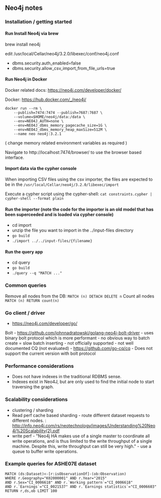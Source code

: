 
## Neo4j notes

### Installation / getting started

#### Run Install Neo4j via brew

brew install neo4j

edit /usr/local/Cellar/neo4j/3.2.0/libexec/conf/neo4j.conf
 - dbms.security.auth_enabled=false
 - dbms.security.allow_csv_import_from_file_urls=true

#### Run Neo4j in Docker
Docker related docs: https://neo4j.com/developer/docker/

Docker: https://hub.docker.com/_/neo4j/

```
docker run --rm \
    --publish=7474:7474 --publish=7687:7687 \
    --volume=$HOME/neo4j/data:/data \
    --env=NEO4J_AUTH=none \
    --env=NEO4J_dbms_memory_pagecache_size=1G \
    --env=NEO4J_dbms_memory_heap_maxSize=512M \
    --name neo neo4j:3.2.1
```
( change memory related environment variables as required )

Navigate to http://localhost:7474/browser/ to use the browser based interface.

#### Import data via the cypher console

When importing CSV files using the csv importer, the files are expected to be in the `/usr/local/Cellar/neo4j/3.2.0/libexec/import`

Execute a cypher script using the cypher-shell: `cat constraints.cypher | cypher-shell --format plain`


#### Run the importer (note the code for the importer is an old model that has been superceeded and is loaded via cypher console)

- cd import
- unzip the file you want to import in the ../input-files directory
- `go build`
- `./import ../../input-files/{filename}`

#### Run the query app

- cd query
- `go build`
- `./query --q "MATCH ..."`

### Common queries

Remove all nodes from the DB: `MATCH (n) DETACH DELETE n`
Count all nodes `MATCH (n) RETURN count(n)`

### Go client / driver
 - https://neo4j.com/developer/go/

Bolt - https://github.com/johnnadratowski/golang-neo4j-bolt-driver
    - uses binary bolt protocol which is more performant
    - no obvious way to batch create = slow batch inserting
    - not officially supported
    - not well documented
CQ (not evaluated) - https://github.com/go-cq/cq
    - Does not support the current version with bolt protocol

### Performance considerations
 - Does not have indexes in the traditional RDBMS sense.
 - Indexes exist in Neo4J, but are only used to find the initial node to start traversing the graph.
 
### Scalability considerations
 - clustering / sharding
 - Read perf cache based sharding - route different dataset requests to different nodes. : http://info.neo4j.com/rs/neotechnology/images/Understanding%20Neo4j%20Scalability(2).pdf
 - write perf - "Neo4j HA makes use of a single master to coordinate all write operations, and is thus limited to the write throughput of a single machine. Despite this, write throughput can still be very high." - use a queue to buffer write operations.


### Example queries for ASHE07E dataset

```
MATCH (ds:Dataset)<-[r:isObservationOf]-(ob:Observation)
WHERE r.Geography="K02000001" AND r.Year="2015" 
AND r.Sex="CI_0006618" AND r.`Working pattern`="CI_0006618" 
AND r.`Earnings`="CI_0021537" AND r.`Earnings statistics`="CI_0006603"
RETURN r,ds,ob LIMIT 100
```